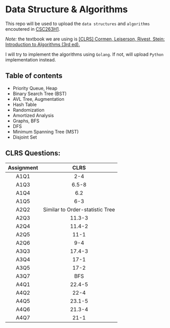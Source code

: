 # Data Structure & Algorithms

This repo will be used to upload the `data structures` and `algorithms` encoutered in [CSC263H1](https://fas.calendar.utoronto.ca/course/CSC263H1).

*Note:* the textbook we are using is [[CLRS] Cormen, Leiserson, Rivest, Stein: Introduction to Algorithms (3rd ed).](http://labs.xjtudlc.com/labs/wldmt/reading%20list/books/Algorithms%20and%20optimization/Introduction%20to%20Algorithms.pdf)  

I will try to implement the algorithms using `Golang`. If not, will upload `Python` implementation instead.

## Table of contents
  * Priority Queue, Heap
  * Binary Search Tree (BST)
  * AVL Tree, Augmentation
  * Hash Table
  * Randomization
  * Amortized Analysis
  * Graphs, BFS
  * DFS
  * Minimum Spanning Tree (MST)
  * Disjoint Set

## CLRS Questions:
  |  Assignment  | CLRS |
  | :----------: | :----: |
  |     A1Q1     | 2-4  |
  |     A1Q3     | 6.5-8  |
  |     A1Q4     | 6.2  |
  |     A1Q5     | 6-3  |
  |     A2Q2     | Similar to Order-statistic Tree |
  |     A2Q3     | 11.3-3  |
  |     A2Q4     | 11.4-2  |
  |     A2Q5     | 11-1  |
  |     A2Q6     | 9-4  |
  |     A3Q3     | 17.4-3  |
  |     A3Q4     | 17-1  |
  |     A3Q5     | 17-2  |
  |     A3Q7     | BFS |
  |     A4Q1     | 22.4-5  |
  |     A4Q2     | 22-4  |
  |     A4Q5     | 23.1-5  |
  |     A4Q6     | 21.3-4  |
  |     A4Q7     | 21-1  |
  
